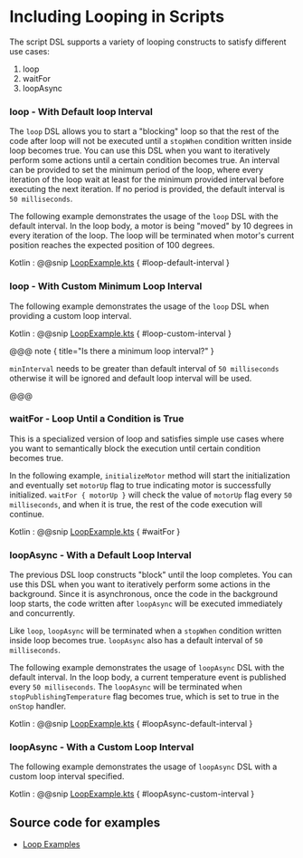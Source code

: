 # Including Looping in Scripts

The script DSL supports a variety of looping constructs to satisfy different use cases:

1. loop
1. waitFor
1. loopAsync

### loop - With Default loop Interval

The `loop` DSL allows you to start a "blocking" loop so that the rest of the code after loop will not be executed
until a `stopWhen` condition written inside loop becomes true.
You can use this DSL when you want to iteratively perform some actions until a certain condition becomes true.
An interval can be provided to set the minimum period of the loop, where every iteration of the loop wait at least for the minimum 
provided interval before executing the next iteration.  If no period is provided, the default interval is `50 milliseconds`.

The following example demonstrates the usage of the `loop` DSL with the default interval.
In the loop body, a motor is being "moved" by 10 degrees in every iteration of the loop.
The loop will be terminated when motor's current position reaches the expected position of 100 degrees.

Kotlin
:   @@snip [LoopExample.kts](../../../../../../../examples/src/main/kotlin/esw/ocs/scripts/examples/paradox/LoopExample.kts) { #loop-default-interval }  

### loop - With Custom Minimum Loop Interval

The following example demonstrates the usage of the `loop` DSL when providing a custom loop interval.

Kotlin
:   @@snip [LoopExample.kts](../../../../../../../examples/src/main/kotlin/esw/ocs/scripts/examples/paradox/LoopExample.kts) { #loop-custom-interval }  

@@@ note { title="Is there a minimum loop interval?" }

`minInterval` needs to be greater than default interval of `50 milliseconds` otherwise it will be ignored and default loop interval will be used.

@@@

### waitFor - Loop Until a Condition is True

This is a specialized version of loop and satisfies simple use cases where you want to semantically block the 
execution until certain condition becomes true.

In the following example, `initializeMotor` method will start the initialization and eventually set `motorUp` flag to true indicating motor is successfully initialized.
`waitFor { motorUp }` will check the value of `motorUp` flag every `50 milliseconds`, and when it is true, the rest of the code execution will continue.  

Kotlin
:   @@snip [LoopExample.kts](../../../../../../../examples/src/main/kotlin/esw/ocs/scripts/examples/paradox/LoopExample.kts) { #waitFor }

### loopAsync - With a Default Loop Interval

The previous DSL loop constructs "block" until the loop completes. You can use this DSL when you want to iteratively perform some actions in the background.
Since it is asynchronous, once the code in the background loop starts, the code written after `loopAsync` will be executed immediately and concurrently.

Like `loop`, `loopAsync` will be terminated when a `stopWhen` condition written inside loop becomes true. `loopAsync` also 
has a default interval of `50 milliseconds`.

The following example demonstrates the usage of `loopAsync` DSL with the default interval.
In the loop body, a current temperature event is published every `50 milliseconds`. 
The `loopAsync` will be terminated when `stopPublishingTemperature` flag becomes true, which is set to true in the `onStop` handler.

Kotlin
:   @@snip [LoopExample.kts](../../../../../../../examples/src/main/kotlin/esw/ocs/scripts/examples/paradox/LoopExample.kts) { #loopAsync-default-interval }  

### loopAsync - With a Custom Loop Interval

The following example demonstrates the usage of `loopAsync` DSL with a custom loop interval specified.

Kotlin
:   @@snip [LoopExample.kts](../../../../../../../examples/src/main/kotlin/esw/ocs/scripts/examples/paradox/LoopExample.kts) { #loopAsync-custom-interval }

## Source code for examples

* [Loop Examples]($github.base_url$/examples/src/main/kotlin/esw/ocs/scripts/examples/paradox/LoopExample.kts)
